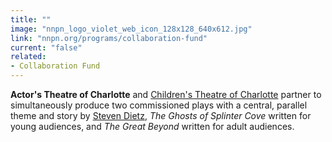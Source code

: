 ```yaml
---
title: ""
image: "nnpn_logo_violet_web_icon_128x128_640x612.jpg"
link: "nnpn.org/programs/collaboration-fund"
current: "false"
related:
- Collaboration Fund
---
```


**Actor's Theatre of Charlotte** and <a href="https://www.ctcharlotte.org/Online/default.asp" rel="nofollow">Children's Theatre of Charlotte</a> partner to simultaneously produce two commissioned plays with a central, parallel theme and story by <a href="https://newplayexchange.org/users/479/steven-dietz" rel="nofollow">Steven Dietz</a>, *The Ghosts of Splinter Cove* written for young audiences, and *The Great Beyond* written for adult audiences.

